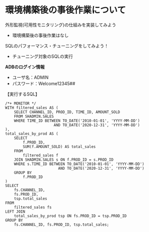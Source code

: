 
# 環境構築後の事後作業について

外形監視(可用性モニタリング)の仕組みを実装してみよう
- 環境構築後の事後作業はなし

SQLのパフォーマンス・チューニングをしてみよう！
- チューニング対象のSQLの実行

**ADBのログイン情報**
 - ユーザ名：ADMIN
 - パスワード：Welcome12345##

【実行するSQL】
``` 
/*+ MONITOR */
WITH filtered_sales AS (
    SELECT CHANNEL_ID, PROD_ID, TIME_ID, AMOUNT_SOLD
    FROM SHADMIN.SALES
    WHERE TIME_ID BETWEEN TO_DATE('2010-01-01', 'YYYY-MM-DD') 
                      AND TO_DATE('2020-12-31', 'YYYY-MM-DD')
),
total_sales_by_prod AS (
    SELECT 
        f.PROD_ID, 
        SUM(f.AMOUNT_SOLD) AS total_sales
    FROM 
        filtered_sales f
    JOIN SHADMIN.SALES s ON f.PROD_ID = s.PROD_ID
    WHERE s.TIME_ID BETWEEN TO_DATE('2010-01-01', 'YYYY-MM-DD') 
                        AND TO_DATE('2020-12-31', 'YYYY-MM-DD')
    GROUP BY 
        f.PROD_ID
)
SELECT 
    fs.CHANNEL_ID,
    fs.PROD_ID,
    tsp.total_sales
FROM 
    filtered_sales fs
LEFT JOIN 
    total_sales_by_prod tsp ON fs.PROD_ID = tsp.PROD_ID
GROUP BY 
    fs.CHANNEL_ID, fs.PROD_ID, tsp.total_sales;
```





